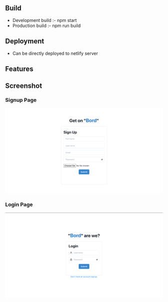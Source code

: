 ## Build

- Development build :- npm start
- Production build :- npm run build

## Deployment

- Can be directly deployed to netlify server

## Features

## Screenshot

### Signup Page

![signup](./screenshot/signup.png)

### Login Page

![login](./screenshot/login.png)
